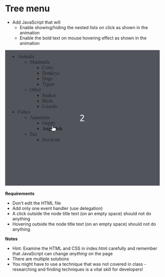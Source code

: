 # Tree menu

- Add JavaScript that will
  - Enable showing/hiding the nested lists on click as shown in the animation
  - Enable the bold text on mouse hovering effect as shown in the animation

![Demo animation](./gif/eventdelegation.gif)

**Requirements**

- Don't edit the HTML file
- Add only one event handler (use delegation)
- A click outside the node title text (on an empty space) should not do anything
- Hovering outside the node title text (on an empty space) should not do anything

**Notes**

- Hint: Examine the HTML and CSS in index.html carefully and remember that JavaScript can change _anything_ on the page
- There are multiple solutions
- You might have to use a technique that was not covered in class - researching and finding techniques is a vital skill for developers!
